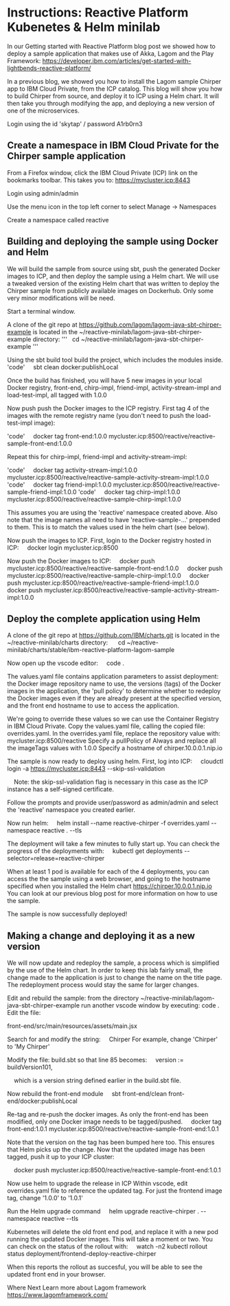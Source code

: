 # Instructions: Reactive Platform Kubenetes & Helm minilab

In our Getting started with Reactive Platform blog post we showed how to deploy a sample application that makes use of Akka, Lagom and the Play Framework: https://developer.ibm.com/articles/get-started-with-lightbends-reactive-platform/


In a previous blog, we showed you how to install the Lagom sample Chirper app to IBM Cloud Private, from the ICP catalog. This blog will show you how to build Chirper from source, and deploy it to ICP using a Helm chart. It will then take you through modifying the app, and deploying a new version of one of the microservices.

Login using the id 'skytap' / password A1rb0rn3

Create a namespace in IBM Cloud Private for the Chirper sample application
--------------------------------------------------------------------------

From a Firefox window, click the IBM Cloud Private (ICP) link on the bookmarks toolbar. This takes you to: https://mycluster.icp:8443

Login using admin/admin

Use the menu icon in the top left corner to select Manage -> Namespaces

Create a namespace called reactive

Building and deploying the sample using Docker and Helm
-------------------------------------------------------
We will build the sample from source using sbt, push the generated Docker images to ICP, and then deploy the sample using a Helm chart. We will use a tweaked version of the existing Helm chart that was written to deploy the Chirper sample from publicly available images on Dockerhub. Only some very minor modifications will be need. 

Start a terminal window.

A clone of the git repo at https://github.com/lagom/lagom-java-sbt-chirper-example is located in the ~/reactive-minilab/lagom-java-sbt-chirper-example directory:
'''   
cd ~/reactive-minilab/lagom-java-sbt-chirper-example
'''

Using the sbt build tool build the project, which includes the modules inside.
'code'     sbt clean docker:publishLocal

Once the build has finished, you will have 5 new images in your local Docker registry, front-end, chirp-impl, friend-impl, activity-stream-impl and load-test-impl, all tagged with 1.0.0

Now push push the Docker images to the ICP registry. First tag 4 of the images with the remote registry name (you don't need to push the load-test-impl image):

'code'     docker tag front-end:1.0.0 mycluster.icp:8500/reactive/reactive-sample-front-end:1.0.0

Repeat this for chirp-impl, friend-impl and activity-stream-impl:

'code'     docker tag activity-stream-impl:1.0.0 mycluster.icp:8500/reactive/reactive-sample-activity-stream-impl:1.0.0
'code'     docker tag friend-impl:1.0.0 mycluster.icp:8500/reactive/reactive-sample-friend-impl:1.0.0
'code'     docker tag chirp-impl:1.0.0 mycluster.icp:8500/reactive/reactive-sample-chirp-impl:1.0.0

This assumes you are using the 'reactive' namespace created above. Also note that the image names all need to have 'reactive-sample-...' prepended to them. This is to match the values used in the helm chart (see below).

Now push the images to ICP. First, login to the Docker registry hosted in ICP:
    docker login mycluster.icp:8500

Now push the Docker images to ICP:
    docker push mycluster.icp:8500/reactive/reactive-sample-front-end:1.0.0
    docker push mycluster.icp:8500/reactive/reactive-sample-chirp-impl:1.0.0
    docker push mycluster.icp:8500/reactive/reactive-sample-friend-impl:1.0.0
    docker push mycluster.icp:8500/reactive/reactive-sample-activity-stream-impl:1.0.0

Deploy the complete application using Helm
------------------------------------------
A clone of the git repo at https://github.com/IBM/charts.git is located in the ~/reactive-minilab/charts directory:
     cd ~/reactive-minilab/charts/stable/ibm-reactive-platform-lagom-sample

Now open up the vscode editor:
    code .

The values.yaml file contains application parameters to assist deployment: the Docker image repository name to use, the versions (tags) of the Docker images in the application, the 'pull policy' to determine whether to redeploy the Docker images even if they are already present at the specified version, and the front end hostname to use to access the application.

We're going to override these values so we can use the Container Registry in IBM Cloud Private. Copy the values.yaml file, calling the copied file: overrides.yaml.
In the overrides.yaml file, replace the repository value with: mycluster.icp:8500/reactive
Specify a pullPolicy of Always and replace all the imageTags values with 1.0.0
Specify a hostname of chirper.10.0.0.1.nip.io

The sample is now ready to deploy using helm. First, log into ICP:
    cloudctl login -a https://mycluster.icp:8443 --skip-ssl-validation

    Note: the skip-ssl-validation flag is necessary in this case as the ICP instance has a self-signed certificate.

Follow the prompts and provide user/password as admin/admin and select the 'reactive' namespace you created earlier.

Now run helm:
    helm install --name reactive-chirper -f overrides.yaml --namespace reactive . --tls

The deployment will take a few minutes to fully start up. You can check the progress of the deployments with:
    kubectl get deployments --selector=release=reactive-chirper

When at least 1 pod is available for each of the 4 deployments, you can access the the sample using a web browser, and going to the hostname specified when you installed the Helm chart
https://chirper.10.0.0.1.nip.io
You can look at our previous blog post for more information on how to use the sample.

The sample is now successfully deployed!

Making a change and deploying it as a new version
-------------------------------------------------

We will now update and redeploy the sample, a process which is simplified by the use of the Helm chart. In order to keep this lab fairly small, the change made to the application is just to change the name on the title page. The redeployment process would stay the same for larger changes.

Edit and rebuild the sample: from the directory ~/reactive-minilab/lagom-java-sbt-chirper-example run another vscode window by executing: code .
Edit the file:

front-end/src/main/resources/assets/main.jsx

Search for and modify the string:
    <Link to="/" id="logo">Chirper</Link>
For example, change 'Chirper' to 'My Chirper'

Modify the file: build.sbt so that line 85 becomes:
    version := buildVersion101,

    which is a version string defined earlier in the build.sbt file.

Now rebuild the front-end module
    sbt front-end/clean front-end/docker:publishLocal

Re-tag and re-push the docker images. As only the front-end has been modified, only one Docker image needs to be tagged/pushed.
    docker tag front-end:1.0.1 mycluster.icp:8500/reactive/reactive-sample-front-end:1.0.1

Note that the version on the tag has been bumped here too. This ensures that Helm picks up the change. Now that the updated image has been tagged, push it up to your ICP cluster:

    docker push mycluster.icp:8500/reactive/reactive-sample-front-end:1.0.1

Now use helm to upgrade the release in ICP
Within vscode, edit overrides.yaml file to reference the updated tag. For just the frontend image tag, change '1.0.0' to '1.0.1'

Run the Helm upgrade command
    helm upgrade reactive-chirper . --namespace reactive --tls

Kubernetes will delete the old front end pod, and replace it with a new pod running the updated Docker images. This will take a moment or two. You can check on the status of the rollout with:
    watch -n2 kubectl rollout status deployment/frontend-deploy-reactive-chirper

When this reports the rollout as succesful, you will be able to see the updated front end in your browser.

Where Next
Learn more about Lagom framework https://www.lagomframework.com/
